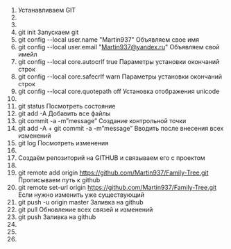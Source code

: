 1. Устанавливаем GIT
2.
3.
4. git init Запускаем git
5. git config --local user.name "Martin937" Объявляем свое имя
6. git config --local user.email "Martin937@yandex.ru" Объявляем свой имейл
7. git config --local core.autocrlf true Параметры установки окончаний строк
8. git config --local core.safecrlf warn Параметры установки окончаний строк
9. git config --local core.quotepath off Установка отображения unicode
10.
11. git status Посмотреть состояние
12. git add -A Добавить все файлы
13. git commit -a -m”message” Создание контрольной точки
14. git add -A + git commit -a -m”message” Вводить после внесения всех изменений
15. git log Посмотреть изменения
16.
17. Создаём репозиторий на GITHUB и связываем его с проектом
18.
19. git remote add origin https://github.com/Martin937/Family-Tree.git Прописываем путь к github
20. git remote set-url origin https://github.com/Martin937/Family-Tree.git Если нужно изменить уже существующий
21. git push -u origin master Заливка на github
22. git pull Обновление всех связей и изменений
23. git push Заливка на github
24.
25.
26.

